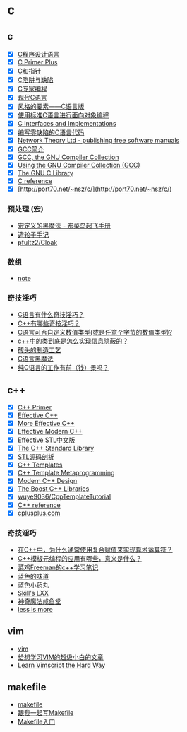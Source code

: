 # c

## c

- [x] [C程序设计语言](https://book.douban.com/subject/1139336/)
- [x] [C Primer Plus](https://book.douban.com/subject/1240002/)
- [x] [C和指针](https://book.douban.com/subject/3012360/)
- [x] [C陷阱与缺陷](https://book.douban.com/subject/2778632/)
- [x] [C专家编程](https://book.douban.com/subject/2377310/)
- [x] [现代C语言](http://icube-icps.unistra.fr/img_auth.php/d/db/ModernC.pdf)
- [x] [风格的要素——C语言版](http://www.oualline.com/books.free/style/index.html)
- [x] [使用标准C语言进行面向对象编程](https://www.cs.rit.edu/~ats/books/ooc.pdf)
- [x] [C Interfaces and Implementations](https://book.douban.com/subject/1826292/)
- [x] [编写零缺陷的C语言代码](http://www.duckware.com/bugfreec/index.html)
- [x] [Network Theory Ltd - publishing free software manuals](http://www.network-theory.co.uk/)
- [x] [GCC简介](http://www.network-theory.co.uk/docs/gccintro/)
- [x] [GCC, the GNU Compiler Collection](https://gcc.gnu.org/)
- [x] [Using the GNU Compiler Collection (GCC)](https://gcc.gnu.org/onlinedocs/gcc/)
- [x] [The GNU C Library](https://www.gnu.org/software/libc/manual/)
- [x] [C reference](https://en.cppreference.com/w/c)
- [x] [http://port70.net/~nsz/c/](http://port70.net/~nsz/c/)

### 预处理 (宏)

- [宏定义的黑魔法 - 宏菜鸟起飞手册](https://onevcat.com/2014/01/black-magic-in-macro/)
- [造轮子手记](https://zhuanlan.zhihu.com/wheel-creatation)
- [pfultz2/Cloak](https://github.com/pfultz2/Cloak)

### 数组

- [note](c/array)

### 奇技淫巧

- [C语言有什么奇技淫巧？](https://www.zhihu.com/question/27417946)
- [C++有哪些奇技淫巧？](https://www.zhihu.com/question/27338446)
- [C语言可否自定义数值类型(或是任意个字节的数值类型)?](https://www.zhihu.com/question/30956458)
- [c++中的类到底是怎么实现信息隐蔽的？](https://www.zhihu.com/question/263672254)
- [砖头的制造工艺](https://zhuanlan.zhihu.com/c_148841715)
- [C语言黑魔法](https://zhuanlan.zhihu.com/c_83697357)
- [纯C语言的工作有前（钱）景吗？](https://www.zhihu.com/question/30292024)

## c++

- [x] [C++ Primer](https://book.douban.com/subject/24089577/)
- [x] [Effective C++](https://book.douban.com/subject/1842426/)
- [x] [More Effective C++](https://book.douban.com/subject/5908727/)
- [x] [Effective Modern C++](https://book.douban.com/subject/25923597/)
- [x] [Effective STL中文版](https://book.douban.com/subject/1792179/)
- [x] [The C++ Standard Library](https://book.douban.com/subject/1110941/)
- [x] [STL源码剖析](https://book.douban.com/subject/1110934/)
- [x] [C++ Templates](https://book.douban.com/subject/2378124/)
- [x] [C++ Template Metaprogramming](https://book.douban.com/subject/4136223/)
- [x] [Modern C++ Design](https://book.douban.com/subject/1119904/)
- [x] [The Boost C++ Libraries](https://theboostcpplibraries.com/)
- [x] [wuye9036/CppTemplateTutorial](https://github.com/wuye9036/CppTemplateTutorial)
- [x] [C++ reference](https://en.cppreference.com/w/)
- [x] [cplusplus.com](http://www.cplusplus.com/)

### 奇技淫巧

- [在C++中，为什么通常使用复合赋值来实现算术运算符？](https://www.zhihu.com/question/35178911)
- [C++模板元编程的应用有哪些，意义是什么？](https://www.zhihu.com/question/21656266)
- [菜鸡Freeman的c++学习笔记](https://zhuanlan.zhihu.com/freemanscpp)
- [蓝色的味道](https://zhuanlan.zhihu.com/frozengene)
- [蓝色小药丸](https://zhuanlan.zhihu.com/sildenafil)
- [Skill's LXX](https://zhuanlan.zhihu.com/skillxx)
- [神奇魔法咸鱼堂](https://zhuanlan.zhihu.com/magicsaltyfish)
- [less is more](https://zhuanlan.zhihu.com/lessmore)

## vim

- [vim](https://github.com/gaoxinge/bible/tree/master/c/vim)
- [给想学习VIM的超级小白的文章](https://zhuanlan.zhihu.com/p/22530297)
- [Learn Vimscript the Hard Way](http://learnvimscriptthehardway.stevelosh.com/)

## makefile

- [makefile](https://github.com/gaoxinge/bible/tree/master/c/makefile)
- [跟我一起写Makefile](https://seisman.github.io/how-to-write-makefile)
- [Makefile入门](https://zhuanlan.zhihu.com/p/149346441)
